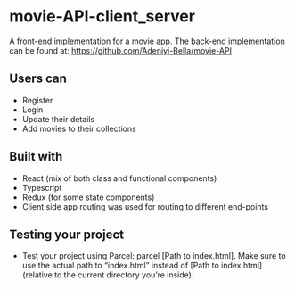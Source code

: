 # movie-API-client_server
A front-end implementation for a movie app. The back-end implementation can be found at: https://github.com/Adeniyi-Bella/movie-API

## Users can
- Register
- Login
- Update their details
- Add movies to their collections

## Built with
- React (mix of both class and functional components)
- Typescript
- Redux (for some state components)
- Client side app routing was used for routing to different end-points


## Testing your project
- Test your project using Parcel: parcel [Path to index.html]. Make sure to use the actual path to “index.html” instead of [Path to index.html] (relative to the current directory you’re inside).
